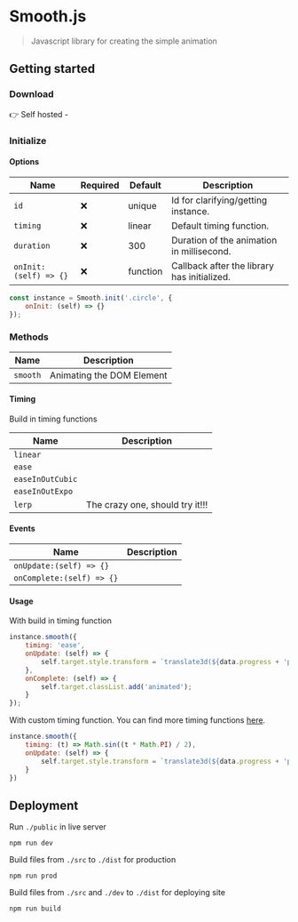 # Smooth.js

> Javascript library for creating the simple animation

## Getting started

### Download

👉 Self hosted -

### Initialize

#### Options

| Name                  | Required | Default  | Description                                 |
|-----------------------|----------|----------|---------------------------------------------|
| `id`                  | ❌        | unique   | Id for clarifying/getting instance.         |
| `timing`              | ❌        | linear   | Default timing function.                    |
| `duration`            | ❌        | 300      | Duration of the animation in millisecond.   |
| `onInit:(self) => {}` | ❌        | function | Callback after the library has initialized. |

```js
const instance = Smooth.init('.circle', {
    onInit: (self) => {}
});
```

### Methods

| Name     | Description               |
|----------|---------------------------|
| `smooth` | Animating the DOM Element |

#### Timing

Build in timing functions

| Name             | Description                     |
|------------------|---------------------------------|
| `linear`         |                                 |
| `ease`           |                                 |
| `easeInOutCubic` |                                 |
| `easeInOutExpo`  |                                 |
| `lerp`           | The crazy one, should try it!!! |

#### Events

| Name                      | Description |
|---------------------------|-------------|
| `onUpdate:(self) => {}`   |             |
| `onComplete:(self) => {}` |             |

#### Usage

With build in timing function

```js
instance.smooth({
    timing: 'ease',
    onUpdate: (self) => {
        self.target.style.transform = `translate3d(${data.progress + 'px'}, 0px, 0px)`;
    },
    onComplete: (self) => {
        self.target.classList.add('animated');
    }
});
```

With custom timing function. You can find more timing functions [here](https://gizma.com/easing/).

```js
instance.smooth({
    timing: (t) => Math.sin((t * Math.PI) / 2),
    onUpdate: (self) => {
        self.target.style.transform = `translate3d(${data.progress + 'px'}, 0px, 0px)`;
    }
})
```

## Deployment

Run `./public` in live server

```shell
npm run dev
```

Build files from `./src` to `./dist` for production

```shell
npm run prod
```

Build files from `./src` and `./dev` to `./dist` for deploying site

```shell
npm run build
```
